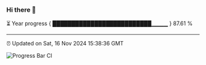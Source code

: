### Hi there 👋

⏳ Year progress { ██████████████████████████▁▁▁▁ } 87.61 %

---

⏰ Updated on Sat, 16 Nov 2024 15:38:36 GMT

![Progress Bar CI](https://github.com/IshwaranRudhara/GIT-ACTION/workflows/Progress%20Bar%20CI/badge.svg)
